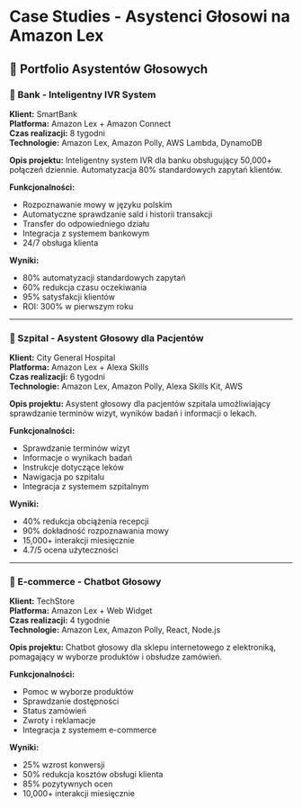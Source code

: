 # Case Studies - Asystenci Głosowi na Amazon Lex

## 🎤 Portfolio Asystentów Głosowych

### 🏦 Bank - Inteligentny IVR System
**Klient:** SmartBank  
**Platforma:** Amazon Lex + Amazon Connect  
**Czas realizacji:** 8 tygodni  
**Technologie:** Amazon Lex, Amazon Polly, AWS Lambda, DynamoDB  

**Opis projektu:**
Inteligentny system IVR dla banku obsługujący 50,000+ połączeń dziennie. Automatyzacja 80% standardowych zapytań klientów.

**Funkcjonalności:**
- Rozpoznawanie mowy w języku polskim
- Automatyczne sprawdzanie sald i historii transakcji
- Transfer do odpowiedniego działu
- Integracja z systemem bankowym
- 24/7 obsługa klienta

**Wyniki:**
- 80% automatyzacji standardowych zapytań
- 60% redukcja czasu oczekiwania
- 95% satysfakcji klientów
- ROI: 300% w pierwszym roku

---

### 🏥 Szpital - Asystent Głosowy dla Pacjentów
**Klient:** City General Hospital  
**Platforma:** Amazon Lex + Alexa Skills  
**Czas realizacji:** 6 tygodni  
**Technologie:** Amazon Lex, Amazon Polly, Alexa Skills Kit, AWS  

**Opis projektu:**
Asystent głosowy dla pacjentów szpitala umożliwiający sprawdzanie terminów wizyt, wyników badań i informacji o lekach.

**Funkcjonalności:**
- Sprawdzanie terminów wizyt
- Informacje o wynikach badań
- Instrukcje dotyczące leków
- Nawigacja po szpitalu
- Integracja z systemem szpitalnym

**Wyniki:**
- 40% redukcja obciążenia recepcji
- 90% dokładność rozpoznawania mowy
- 15,000+ interakcji miesięcznie
- 4.7/5 ocena użyteczności

---

### 🛒 E-commerce - Chatbot Głosowy
**Klient:** TechStore  
**Platforma:** Amazon Lex + Web Widget  
**Czas realizacji:** 4 tygodnie  
**Technologie:** Amazon Lex, Amazon Polly, React, Node.js  

**Opis projektu:**
Chatbot głosowy dla sklepu internetowego z elektroniką, pomagający w wyborze produktów i obsłudze zamówień.

**Funkcjonalności:**
- Pomoc w wyborze produktów
- Sprawdzanie dostępności
- Status zamówień
- Zwroty i reklamacje
- Integracja z systemem e-commerce

**Wyniki:**
- 25% wzrost konwersji
- 50% redukcja kosztów obsługi klienta
- 85% pozytywnych ocen
- 10,000+ interakcji miesięcznie
